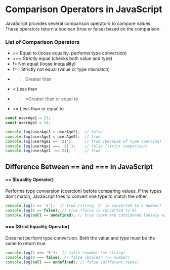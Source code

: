 # Comparison Operators in JavaScript
JavaScript provides several comparison operators to compare values. These operators return a boolean (true or false) based on the comparison.

### List of Comparison Operators

- ==	Equal to (loose equality, performs type conversion)	
- ===	Strictly equal (checks both value and type)	
- !=	Not equal (loose inequality)	
- !==	Strictly not equal (value or type mismatch)	
- >Greater than	
- <	Less than	
- >=Greater than or equal to
- <=	Less than or equal to

```javascript
const userAge1 = 21;
const userAge2 = 24;

console.log(userAge1 > userAge2);  // false
console.log(userAge1 < userAge2);  // true
console.log(userAge1 == '21');     // true (because of type coercion)
console.log(userAge1 === '21');    // false (strict comparison)
console.log(userAge1 !== 24);      // true
```
## Difference Between == and === in JavaScript

#### == (Equality Operator)
Performs type conversion (coercion) before comparing values.
If the types don’t match, JavaScript tries to convert one type to match the other.
```javascript
console.log(5 == '5');  // true (string '5' is converted to a number)
console.log(0 == false); // true (false is converted to 0)
console.log(null == undefined); // true (both are considered loosely equal)
```
#### === (Strict Equality Operator)
Does not perform type conversion.
Both the value and type must be the same to return true.
```javascript
console.log(5 === '5');  // false (number !== string)
console.log(0 === false); // false (boolean !== number)
console.log(null === undefined); // false (different types)
```
